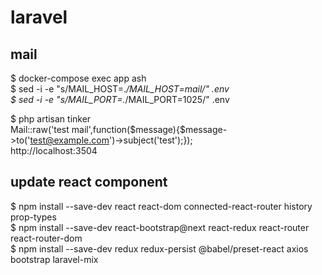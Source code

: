 # laravel

## mail
$ docker-compose exec app ash  
$ sed -i -e "s/MAIL_HOST=.*/MAIL_HOST=mail/" .env  
$ sed -i -e "s/MAIL_PORT=.*/MAIL_PORT=1025/" .env  
  
$ php artisan tinker  
Mail::raw('test mail',function($message){$message->to('test@example.com')->subject('test');});  
http://localhost:3504  

## update react component
$ npm install --save-dev react react-dom connected-react-router history prop-types  
$ npm install --save-dev react-bootstrap@next react-redux react-router react-router-dom  
$ npm install --save-dev redux redux-persist @babel/preset-react axios bootstrap laravel-mix  